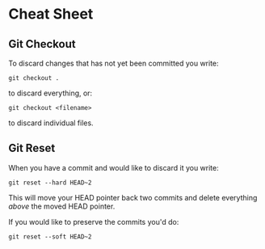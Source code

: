 # Cheat Sheet

## Git Checkout
To discard changes that has not yet been committed you write:

`git checkout .`

to discard everything, or:

`git checkout <filename>`

to discard individual files.

## Git Reset
When you have a commit and would like to discard it you write:

`git reset --hard HEAD~2`

This will move your HEAD pointer back two commits and delete everything _above_ the moved HEAD pointer.

If you would like to preserve the commits you'd do:

`git reset --soft HEAD~2`
